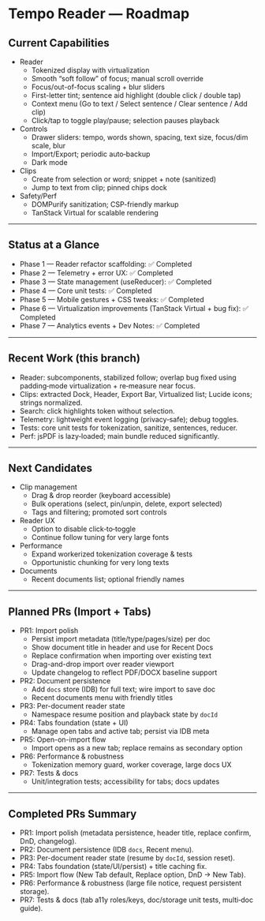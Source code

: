 # Tempo Reader — Roadmap

## Current Capabilities
- Reader
  - Tokenized display with virtualization
  - Smooth “soft follow” of focus; manual scroll override
  - Focus/out-of-focus scaling + blur sliders
  - First-letter tint; sentence aid highlight (double click / double tap)
  - Context menu (Go to text / Select sentence / Clear sentence / Add clip)
  - Click/tap to toggle play/pause; selection pauses playback
- Controls
  - Drawer sliders: tempo, words shown, spacing, text size, focus/dim scale, blur
  - Import/Export; periodic auto‑backup
  - Dark mode
- Clips
  - Create from selection or word; snippet + note (sanitized)
  - Jump to text from clip; pinned chips dock
- Safety/Perf
  - DOMPurify sanitization; CSP-friendly markup
  - TanStack Virtual for scalable rendering

---

## Status at a Glance

- Phase 1 — Reader refactor scaffolding: ✅ Completed
- Phase 2 — Telemetry + error UX: ✅ Completed
- Phase 3 — State management (useReducer): ✅ Completed
- Phase 4 — Core unit tests: ✅ Completed
- Phase 5 — Mobile gestures + CSS tweaks: ✅ Completed
- Phase 6 — Virtualization improvements (TanStack Virtual + bug fix): ✅ Completed
- Phase 7 — Analytics events + Dev Notes: ✅ Completed

---

## Recent Work (this branch)

- Reader: subcomponents, stabilized follow; overlap bug fixed using padding‑mode virtualization + re‑measure near focus.
- Clips: extracted Dock, Header, Export Bar, Virtualized list; Lucide icons; strings normalized.
- Search: click highlights token without selection.
- Telemetry: lightweight event logging (privacy‑safe); debug toggles.
- Tests: core unit tests for tokenization, sanitize, sentences, reducer.
- Perf: jsPDF is lazy‑loaded; main bundle reduced significantly.

---

## Next Candidates

- Clip management
  - Drag & drop reorder (keyboard accessible)
  - Bulk operations (select, pin/unpin, delete, export selected)
  - Tags and filtering; promoted sort controls
- Reader UX
  - Option to disable click‑to‑toggle
  - Continue follow tuning for very large fonts
- Performance
  - Expand workerized tokenization coverage & tests
  - Opportunistic chunking for very long texts
- Documents
  - Recent documents list; optional friendly names

---

## Planned PRs (Import + Tabs)

- PR1: Import polish
  - Persist import metadata (title/type/pages/size) per doc
  - Show document title in header and use for Recent Docs
  - Replace confirmation when importing over existing text
  - Drag-and-drop import over reader viewport
  - Update changelog to reflect PDF/DOCX baseline support
- PR2: Document persistence
  - Add `docs` store (IDB) for full text; wire import to save doc
  - Recent documents menu with friendly titles
- PR3: Per-document reader state
  - Namespace resume position and playback state by `docId`
- PR4: Tabs foundation (state + UI)
  - Manage open tabs and active tab; persist via IDB meta
- PR5: Open-on-import flow
  - Import opens as a new tab; replace remains as secondary option
- PR6: Performance & robustness
  - Tokenization memory guard, worker coverage, large docs UX
- PR7: Tests & docs
  - Unit/integration tests; accessibility for tabs; docs updates

---

## Completed PRs Summary

- PR1: Import polish (metadata persistence, header title, replace confirm, DnD, changelog).
- PR2: Document persistence (IDB `docs`, Recent menu).
- PR3: Per-document reader state (resume by `docId`, session reset).
- PR4: Tabs foundation (state/UI/persist) + title caching fix.
- PR5: Import flow (New Tab default, Replace option, DnD → New Tab).
- PR6: Performance & robustness (large file notice, request persistent storage).
- PR7: Tests & docs (tab a11y roles/keys, doc/storage unit tests, multi‑doc guide).
